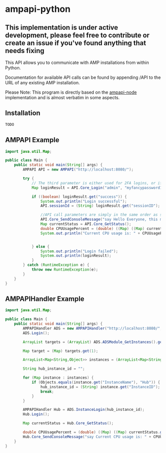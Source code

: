 # ampapi-python

## This implementation is under active development, please feel free to contribute or create an issue if you've found anything that needs fixing

This API allows you to communicate with AMP installations from within Python.

Documentation for available API calls can be found by appending /API to the URL of any existing AMP installation.

Please Note: This program is directly based on the [ampapi-node](https://github.com/CubeCoders/ampapi-node) implementation and is almost verbatim in some aspects.

## Installation

```bash
TODO
```

## AMPAPI Example

```java
import java.util.Map;

public class Main {
    public static void main(String[] args) {
        AMPAPI API = new AMPAPI("http://localhost:8080/");

        try {
            // The third parameter is either used for 2FA logins, or if no password is specified to use a remembered token from a previous login, or a service login token.
            Map loginResult = API.Core_Login("admin", "myfancypassword123", "", false);

            if ((boolean) loginResult.get("success")) {
                System.out.println("Login successful");
                API.sessionId = (String) loginResult.get("sessionID");

                //API call parameters are simply in the same order as shown in the documentation.
                API.Core_SendConsoleMessage("say Hello Everyone, this message was sent from the Java API!");
                Map currentStatus = API.Core_GetStatus();
                double CPUUsagePercent = (double) ((Map) ((Map) currentStatus.get("Metrics")).get("CPU Usage")).get("Percent");
                System.out.println("Current CPU usage is: " + CPUUsagePercent + "%");


            } else {
                System.out.println("Login failed");
                System.out.println(loginResult);
            }
        } catch (RuntimeException e) {
            throw new RuntimeException(e);
        }
    }
}
```
## AMPAPIHandler Example

```java
import java.util.Map;

public class Main {
    public static void main(String[] args) {
        AMPAPIHandler ADS = new AMPAPIHandler("http://localhost:8080/", "admin", "myfancypassword123", "", "");
        ADS.Login();

        ArrayList targets = (ArrayList) ADS.ADSModule_GetInstances().get("result");

        Map target = (Map) targets.get(1);

        ArrayList<Map<String,Object>> instances = (ArrayList<Map<String,Object>>) target.get("AvailableInstances");

        String hub_instance_id = "";

        for (Map instance : instances) {
            if (Objects.equals(instance.get("InstanceName"), "Hub")) {
                hub_instance_id = (String) instance.get("InstanceID");
                break;
            }
        }

        AMPAPIHandler Hub = ADS.InstanceLogin(hub_instance_id);
        Hub.Login();

        Map currentStatus = Hub.Core_GetStatus();

        double CPUUsagePercent = (double) ((Map) ((Map) currentStatus.get("Metrics")).get("CPU Usage")).get("Percent");
        Hub.Core_SendConsoleMessage("say Current CPU usage is: " + CPUUsagePercent + "%");
    }
}
```